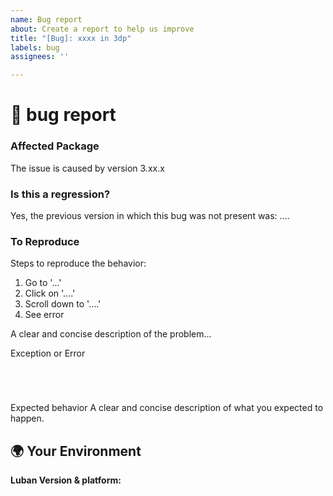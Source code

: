 ```yaml
---
name: Bug report
about: Create a report to help us improve
title: "[Bug]: xxxx in 3dp"
labels: bug
assignees: ''

---
```


<!--🔅🔅🔅🔅🔅🔅🔅🔅🔅🔅🔅🔅🔅🔅🔅🔅🔅🔅🔅🔅🔅🔅🔅🔅🔅🔅🔅🔅🔅🔅🔅

Oh hi there! 😄

To expedite issue processing please search open and closed issues before submitting a new one.
Existing issues often contain information about workarounds, resolution, or progress updates.

🔅🔅🔅🔅🔅🔅🔅🔅🔅🔅🔅🔅🔅🔅🔅🔅🔅🔅🔅🔅🔅🔅🔅🔅🔅🔅🔅🔅🔅🔅🔅🔅🔅-->


# 🐞 bug report

### Affected Package
<!-- Can you pin-point one or more ? -->
<!-- ✍️edit: --> The issue is caused by version 3.xx.x


### Is this a regression?

<!-- Did this behavior use to work in the previous version? -->
<!-- ✍️--> Yes, the previous version in which this bug was not present was: ....

### To Reproduce
Steps to reproduce the behavior:
1. Go to '...'
2. Click on '....'
3. Scroll down to '....'
4. See error
<!-- ✍️--> A clear and concise description of the problem...

Exception or Error
<pre><code>
<!-- If the issue is accompanied by an exception or an error, please share it below: -->
<!-- ✍️-->
</code></pre>

Expected behavior
A clear and concise description of what you expected to happen.


## 🌍  Your Environment

**Luban Version & platform:**
<pre><code>
<!-- run `ng version` and paste output below -->
<!-- ✍️-->

</code></pre>
